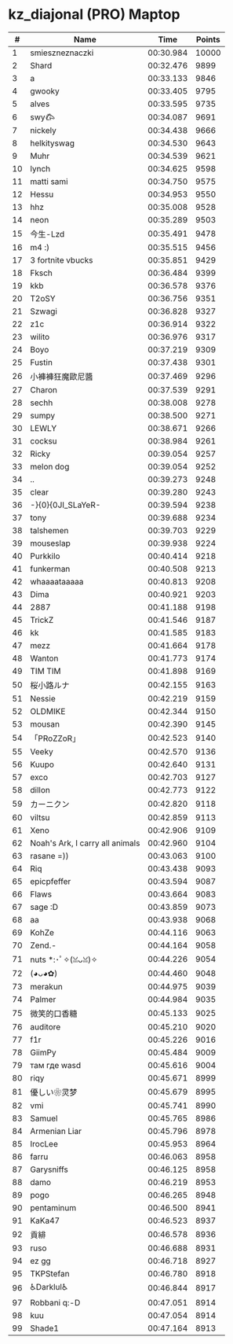 # kz_diajonal (PRO) Maptop

|  # | Name | Time | Points |
|-------------- | -------------- | -------------- | -------------- | 
| 1 | smieszneznaczki | 00:30.984 | 10000 | 
| 2 | Shard | 00:32.476 | 9899 | 
| 3 | a | 00:33.133 | 9846 | 
| 4 | gwooky | 00:33.405 | 9795 | 
| 5 | alves | 00:33.595 | 9735 | 
| 6 | swy𐂃 | 00:34.087 | 9691 | 
| 7 | nickely | 00:34.438 | 9666 | 
| 8 | helkityswag | 00:34.530 | 9643 | 
| 9 | Muhr | 00:34.539 | 9621 | 
| 10 | lynch | 00:34.625 | 9598 | 
| 11 | matti sami | 00:34.750 | 9575 | 
| 12 | Hessu | 00:34.953 | 9550 | 
| 13 | hhz | 00:35.008 | 9528 | 
| 14 | neon | 00:35.289 | 9503 | 
| 15 | 今生-Lzd | 00:35.491 | 9478 | 
| 16 | m4 :) | 00:35.515 | 9456 | 
| 17 | 3 fortnite vbucks | 00:35.851 | 9429 | 
| 18 | Fksch | 00:36.484 | 9399 | 
| 19 | kkb | 00:36.578 | 9376 | 
| 20 | T2oSY | 00:36.756 | 9351 | 
| 21 | Szwagi | 00:36.828 | 9327 | 
| 22 | z1c | 00:36.914 | 9322 | 
| 23 | wilito | 00:36.976 | 9317 | 
| 24 | Boyo | 00:37.219 | 9309 | 
| 25 | Fustin | 00:37.438 | 9301 | 
| 26 | 小褲褲狂魔歐尼醬 | 00:37.469 | 9296 | 
| 27 | Charon | 00:37.539 | 9291 | 
| 28 | sechh | 00:38.008 | 9278 | 
| 29 | sumpy | 00:38.500 | 9271 | 
| 30 | LEWLY | 00:38.671 | 9266 | 
| 31 | cocksu | 00:38.984 | 9261 | 
| 32 | Ricky | 00:39.054 | 9257 | 
| 33 | melon dog | 00:39.054 | 9252 | 
| 34 | .. | 00:39.273 | 9248 | 
| 35 | clear | 00:39.280 | 9243 | 
| 36 | -}{0}{0JI_SLaYeR- | 00:39.594 | 9238 | 
| 37 | tony | 00:39.688 | 9234 | 
| 38 | talshemen | 00:39.703 | 9229 | 
| 39 | mouseslap | 00:39.938 | 9224 | 
| 40 | Purkkilo | 00:40.414 | 9218 | 
| 41 | funkerman | 00:40.508 | 9213 | 
| 42 | whaaaataaaaa | 00:40.813 | 9208 | 
| 43 | Dima | 00:40.921 | 9203 | 
| 44 | 2887 | 00:41.188 | 9198 | 
| 45 | TrickZ | 00:41.546 | 9187 | 
| 46 | kk | 00:41.585 | 9183 | 
| 47 | mezz | 00:41.664 | 9178 | 
| 48 | Wanton | 00:41.773 | 9174 | 
| 49 | TIM TIM | 00:41.898 | 9169 | 
| 50 | 桜小路ルナ | 00:42.155 | 9163 | 
| 51 | Nessie | 00:42.219 | 9159 | 
| 52 | OLDMIKE | 00:42.344 | 9150 | 
| 53 | mousan | 00:42.390 | 9145 | 
| 54 | 「PRoZZoR」 | 00:42.523 | 9140 | 
| 55 | Veeky | 00:42.570 | 9136 | 
| 56 | Kuupo | 00:42.640 | 9131 | 
| 57 | exco | 00:42.703 | 9127 | 
| 58 | dillon | 00:42.773 | 9122 | 
| 59 | カーニクン | 00:42.820 | 9118 | 
| 60 | viltsu | 00:42.859 | 9113 | 
| 61 | Xeno | 00:42.906 | 9109 | 
| 62 | Noah's Ark, I carry all animals | 00:42.960 | 9104 | 
| 63 | rasane =)) | 00:43.063 | 9100 | 
| 64 | Riq | 00:43.438 | 9093 | 
| 65 | epicpfeffer | 00:43.594 | 9087 | 
| 66 | Flaws | 00:43.664 | 9083 | 
| 67 | sage :D | 00:43.859 | 9073 | 
| 68 | aa | 00:43.938 | 9068 | 
| 69 | KohZe | 00:44.116 | 9063 | 
| 70 | Zend.- | 00:44.164 | 9058 | 
| 71 | nuts *:･ﾟ✧(ꈍᴗꈍ)✧ | 00:44.226 | 9054 | 
| 72 | (◕ᴗ◕✿) | 00:44.460 | 9048 | 
| 73 | merakun | 00:44.975 | 9039 | 
| 74 | Palmer | 00:44.984 | 9035 | 
| 75 | 微笑的口香糖 | 00:45.133 | 9025 | 
| 76 | auditore | 00:45.210 | 9020 | 
| 77 | f1r | 00:45.226 | 9016 | 
| 78 | GiimPy | 00:45.484 | 9009 | 
| 79 | там где wasd | 00:45.616 | 9004 | 
| 80 | riqy | 00:45.671 | 8999 | 
| 81 | 優しい❀灵梦 | 00:45.679 | 8995 | 
| 82 | vmi | 00:45.741 | 8990 | 
| 83 | Samuel | 00:45.765 | 8986 | 
| 84 | Armenian Liar | 00:45.796 | 8978 | 
| 85 | IrocLee | 00:45.953 | 8964 | 
| 86 | farru | 00:46.063 | 8958 | 
| 87 | Garysniffs | 00:46.125 | 8958 | 
| 88 | damo | 00:46.219 | 8953 | 
| 89 | pogo | 00:46.265 | 8948 | 
| 90 | pentaminum | 00:46.500 | 8941 | 
| 91 | KaKa47 | 00:46.523 | 8937 | 
| 92 | 貢緋 | 00:46.578 | 8936 | 
| 93 | ruso | 00:46.688 | 8931 | 
| 94 | ez gg | 00:46.718 | 8927 | 
| 95 | TKPStefan | 00:46.780 | 8918 | 
| 96 | ♿Darklul♿ | 00:46.844 | 8917 | 
| 97 | Robbani q:-D | 00:47.051 | 8914 | 
| 98 | kuu | 00:47.054 | 8914 | 
| 99 | Shade1 | 00:47.164 | 8913 | 

